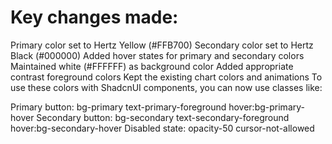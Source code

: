 # Key changes made:

Primary color set to Hertz Yellow (#FFB700)
Secondary color set to Hertz Black (#000000)
Added hover states for primary and secondary colors
Maintained white (#FFFFFF) as background color
Added appropriate contrast foreground colors
Kept the existing chart colors and animations
To use these colors with ShadcnUI components, you can now use classes like:

Primary button: bg-primary text-primary-foreground hover:bg-primary-hover
Secondary button: bg-secondary text-secondary-foreground hover:bg-secondary-hover
Disabled state: opacity-50 cursor-not-allowed
